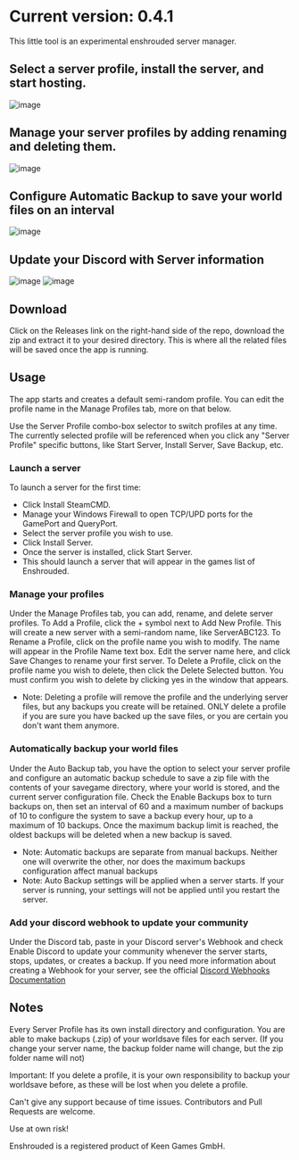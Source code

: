 # Current version: 0.4.1


This little tool is an experimental enshrouded server manager.

## Select a server profile, install the server, and start hosting.
![image](https://github.com/ISpaikI/Enshrouded-Server-Manager/assets/8146917/d7c6b539-5fc2-4722-ab5b-e9291a76cf35)

## Manage your server profiles by adding renaming and deleting them.
![image](https://github.com/ISpaikI/Enshrouded-Server-Manager/assets/8146917/5182b41d-3d49-48bd-93b0-6b52f48451f3)

## Configure Automatic Backup to save your world files on an interval
![image](https://github.com/ISpaikI/Enshrouded-Server-Manager/assets/8146917/a95ec730-bae0-4329-8225-bb9bee5a5919)

## Update your Discord with Server information
![image](https://github.com/Crazyloon/Enshrouded-Server-Manager/assets/8146917/cfcb31bf-7884-47ec-b712-f4ddc8afbb2f)
![image](https://github.com/ISpaikI/Enshrouded-Server-Manager/assets/8146917/106ff404-e5c0-4d71-86be-4f691214e7c7)


## Download
Click on the Releases link on the right-hand side of the repo, download the zip and extract it to your desired directory.
This is where all the related files will be saved once the app is running.

## Usage
The app starts and creates a default semi-random profile. You can edit the profile name in the Manage Profiles tab, more on that below.

Use the Server Profile combo-box selector to switch profiles at any time. The currently selected profile will be referenced when you click any "Server Profile" specific buttons, like Start Server, Install Server, Save Backup, etc.

### Launch a server
To launch a server for the first time: 
- Click Install SteamCMD.
- Manage your Windows Firewall to open TCP/UPD ports for the GamePort and QueryPort.
- Select the server profile you wish to use.
- Click Install Server.
- Once the server is installed, click Start Server.
- This should launch a server that will appear in the games list of Enshrouded.

### Manage your profiles
Under the Manage Profiles tab, you can add, rename, and delete server profiles.
To Add a Profile, click the + symbol next to Add New Profile. This will create a new server with a semi-random name, like ServerABC123.
To Rename a Profile, click on the profile name you wish to modify. The name will appear in the Profile Name text box. Edit the server name here, and click Save Changes to rename your first server.
To Delete a Profile, click on the profile name you wish to delete, then click the Delete Selected button. You must confirm you wish to delete by clicking yes in the window that appears.
- Note: Deleting a profile will remove the profile and the underlying server files, but any backups you create will be retained. ONLY delete a profile if you are sure you have backed up the save files, or you are certain you don't want them anymore.

### Automatically backup your world files
Under the Auto Backup tab, you have the option to select your server profile and configure an automatic backup schedule to save a zip file with the contents of your savegame directory, where your world is stored, and the current server configuration file.
Check the Enable Backups box to turn backups on, then set an interval of 60 and a maximum number of backups of 10 to configure the system to save a backup every hour, up to a maximum of 10 backups. Once the maximum backup limit is reached, the oldest backups will be deleted when a new backup is saved.
- Note: Automatic backups are separate from manual backups. Neither one will overwrite the other, nor does the maximum backups configuration affect manual backups
- Note: Auto Backup settings will be applied when a server starts. If your server is running, your settings will not be applied until you restart the server.

### Add your discord webhook to update your community
Under the Discord tab, paste in your Discord server's Webhook and check Enable Discord to update your community whenever the server starts, stops, updates, or creates a backup.
If you need more information about creating a Webhook for your server, see the official [Discord Webhooks Documentation](https://support.discord.com/hc/en-us/articles/228383668-Intro-to-Webhooks)

## Notes
Every Server Profile has its own install directory and configuration.
You are able to make backups (.zip) of your worldsave files for each server.
(If you change your server name, the backup folder name will change, but the zip folder name will not)

Important: 
If you delete a profile, it is your own responsibility to backup your worldsave before, as these will be lost when you delete a profile.

Can't give any support because of time issues. Contributors and Pull Requests are welcome.

Use at own risk!


Enshrouded is a registered product of Keen Games GmbH.
